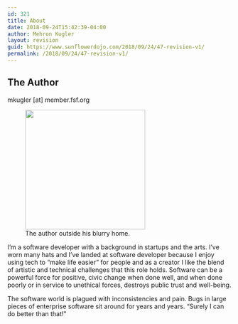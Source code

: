 ```yaml
---
id: 321
title: About
date: 2018-09-24T15:42:39-04:00
author: Mehron Kugler
layout: revision
guid: https://www.sunflowerdojo.com/2018/09/24/47-revision-v1/
permalink: /2018/09/24/47-revision-v1/
---
```

## The Author

mkugler [at] member.fsf.org

<figure id="attachment_139" aria-describedby="caption-attachment-139" style="width: 270px" class="wp-caption alignleft"><img loading="lazy" class="size-full wp-image-139" src="https://www.sunflowerdojo.com/wp-content/uploads/2016/11/mehron_leatherjacket_square.jpg" alt="" width="270" height="269" srcset="https://www.sunflowerdojo.com/wp-content/uploads/2016/11/mehron_leatherjacket_square.jpg 270w, https://www.sunflowerdojo.com/wp-content/uploads/2016/11/mehron_leatherjacket_square-150x150.jpg 150w, https://www.sunflowerdojo.com/wp-content/uploads/2016/11/mehron_leatherjacket_square-100x100.jpg 100w" sizes="(max-width: 270px) 100vw, 270px" /><figcaption id="caption-attachment-139" class="wp-caption-text">The author outside his blurry home.</figcaption></figure>

I&#8217;m a software developer with a background in startups and the arts. I&#8217;ve worn many hats and I&#8217;ve landed at software developer because I enjoy using tech to &#8220;make life easier&#8221; for people and as a creator I like the blend of artistic and technical challenges that this role holds. Software can be a powerful force for positive, civic change when done well, and when done poorly or in service to unethical forces, destroys public trust and well-being.

The software world is plagued with inconsistencies and pain. Bugs in large pieces of enterprise software sit around for years and years. &#8220;Surely I can do better than that!&#8221;

&nbsp;